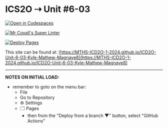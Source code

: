 # ICS2O ⇢ Unit #6-03

[![Open in Codespaces](https://classroom.github.com/assets/launch-codespace-2972f46106e565e64193e422d61a12cf1da4916b45550586e14ef0a7c637dd04.svg)](https://classroom.github.com/open-in-codespaces?assignment_repo_id=19587405)

[![Mr Coxall's Super Linter](https://github.com/MTHS-ICD2O-1-2024/ICD2O-Unit-6-03-Kyle-Mathew-Magnaye8/workflows/Mr%20Coxall's%20Super%20Linter/badge.svg)](https://github.com/MTHS-ICD2O-1-2024/ICD2O-Unit-6-03-Kyle-Mathew-Magnaye8/actions)

[![Deploy Pages](https://github.com/MTHS-ICD2O-1-2024/ICD2O-Unit-6-03-Kyle-Mathew-Magnaye8/workflows/Deploy%20Pages/badge.svg)](https://github.com/MTHS-ICD2O-1-2024/ICD2O-Unit-6-03-Kyle-Mathew-Magnaye8/actions)

This site can be found at: [https://MTHS-ICD2O-1-2024.github.io/ICD2O-Unit-6-03-Kyle-Mathew-Magnaye8](https://MTHS-ICD2O-1-2024.github.io/ICD2O-Unit-6-03-Kyle-Mathew-Magnaye8)

---

**NOTES ON INITIAL LOAD:**
- remember to goto on the menu bar:
  - File
  - Go to Repository
  - ⚙ Settings
  - 🗔 Pages
    - then from the "Deploy from a branch ▼" button, select "GitHub Actions"
